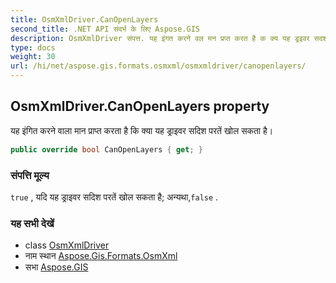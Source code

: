 ```yaml
---
title: OsmXmlDriver.CanOpenLayers
second_title: .NET API संदर्भ के लिए Aspose.GIS
description: OsmXmlDriver संपत्त. यह इंगत करने वल मन प्रप्त करत है क क्य यह ड्रइवर सदश परतें खल सकत है
type: docs
weight: 30
url: /hi/net/aspose.gis.formats.osmxml/osmxmldriver/canopenlayers/
---
```

## OsmXmlDriver.CanOpenLayers property

यह इंगित करने वाला मान प्राप्त करता है कि क्या यह ड्राइवर सदिश परतें खोल सकता है।

```csharp
public override bool CanOpenLayers { get; }
```

### संपत्ति मूल्य

`true` , यदि यह ड्राइवर सदिश परतें खोल सकता है; अन्यथा,`false` .

### यह सभी देखें

* class [OsmXmlDriver](../)
* नाम स्थान [Aspose.Gis.Formats.OsmXml](../../osmxmldriver/)
* सभा [Aspose.GIS](../../../)


